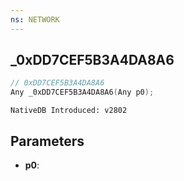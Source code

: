 ```yaml
---
ns: NETWORK 
---
```


## _0xDD7CEF5B3A4DA8A6

```c
// 0xDD7CEF5B3A4DA8A6 
Any _0xDD7CEF5B3A4DA8A6(Any p0);
```

```
NativeDB Introduced: v2802
```

## Parameters
* **p0**:
